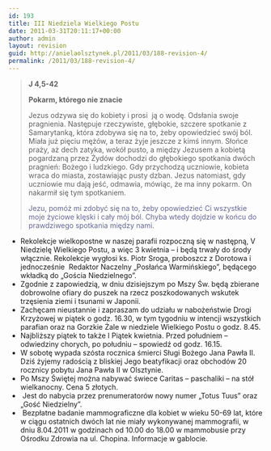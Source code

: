 ```yaml
---
id: 193
title: III Niedziela Wielkiego Postu
date: 2011-03-31T20:11:17+00:00
author: admin
layout: revision
guid: http://anielaolsztynek.pl/2011/03/188-revision-4/
permalink: /2011/03/188-revision-4/
---
```

> **J 4,5-42**
> 
> **Pokarm, którego nie znacie**
> 
> Jezus odzywa się do kobiety i prosi  ją o wodę. Odsłania swoje pragnienia. Następuje rzeczywiste, głębokie, szczere spotkanie z Samarytanką, która zdobywa się na to, żeby opowiedzieć swój ból. Miała już pięciu mężów, a teraz żyje jeszcze z kimś innym. Słońce praży, aż dech zatyka, wokół pusto, a między Jezusem a kobietą pogardzaną przez Żydów dochodzi do głębokiego spotkania dwóch pragnień: Bożego i ludzkiego. Gdy przychodzą uczniowie, kobieta wraca do miasta, zostawiając pusty dzban. Jezus natomiast, gdy uczniowie mu dają jeść, odmawia, mówiąc, że ma inny pokarm. On nakarmił się tym spotkaniem.
> 
> <span style="color: #666699;">Jezu, pomóż mi zdobyć się na to, żeby opowiedzieć Ci wszystkie moje życiowe klęski i cały mój ból. Chyba wtedy dojdzie w końcu do prawdziwego spotkania między nami.</span>

  * Rekolekcje wielkopostne w naszej parafii rozpoczną się w następną, V Niedzielę Wielkiego Postu, a więc 3 kwietnia &#8211; i będą trwały do środy włącznie. Rekolekcje wygłosi ks. Piotr Sroga, proboszcz z Dorotowa i jednocześnie  Redaktor Naczelny &#8222;Posłańca Warmińskiego&#8221;, będącego wkładką do &#8222;Gościa Niedzielnego&#8221;.
  * Zgodnie z zapowiedzią, w dniu dzisiejszym po Mszy Św. będą zbierane dobrowolne ofiary do puszek na rzecz poszkodowanych wskutek trzęsienia ziemi i tsunami w Japonii.
  * Zachęcam nieustannie i zapraszam do udziału w nabożeństwie Drogi Krzyżowej w piątek o godz. 16.30, w tym tygodniu w intencji wszystkich parafian oraz na Gorzkie Żale w niedziele Wielkiego Postu o godz. 8.45.
  * Najbliższy piątek to także I Piątek kwietnia. Przed południem &#8211; odwiedziny chorych, po południu &#8211; spowiedź od godz. 16.15.
  * W sobotę wypada szósta rocznica śmierci Sługi Bożego Jana Pawła II. Dziś żyjemy radością z bliskiej Jego beatyfikacji oraz obchodów 20 rocznicy pobytu Jana Pawła II w Olsztynie.
  * Po Mszy Świętej można nabywać świece Caritas &#8211; paschaliki &#8211; na stół wielkanocny. Cena 5 złotych.
  *  Jest do nabycia przez prenumeratorów nowy numer &#8222;Totus Tuus&#8221; oraz &#8222;Gość Niedzielny&#8221;.
  *  Bezpłatne badanie mammograficzne dla kobiet w wieku 50-69 lat, które w ciągu ostatnich dwóch lat nie miały wykonywanej mammografii, w dniu 8.04.2011 w godzinach od 10.00 do 18.00 w mammobusie przy Ośrodku Zdrowia na ul. Chopina. Informacje w gablocie.

<span style="color: #666699;"> </span>
